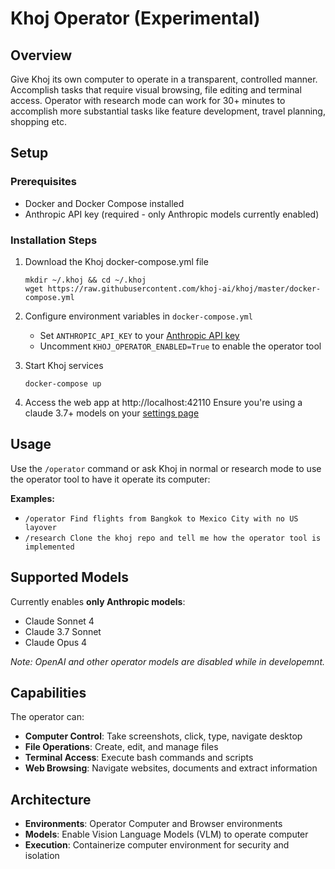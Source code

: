 # Khoj Operator (Experimental)

## Overview
Give Khoj its own computer to operate in a transparent, controlled manner. Accomplish tasks that require visual browsing, file editing and terminal access. Operator with research mode can work for 30+ minutes to accomplish more substantial tasks like feature development, travel planning, shopping etc.

## Setup

### Prerequisites
- Docker and Docker Compose installed
- Anthropic API key (required - only Anthropic models currently enabled)

### Installation Steps
1. Download the Khoj docker-compose.yml file
    ```shell
    mkdir ~/.khoj && cd ~/.khoj
    wget https://raw.githubusercontent.com/khoj-ai/khoj/master/docker-compose.yml
    ```

2. Configure environment variables in `docker-compose.yml`
    - Set `ANTHROPIC_API_KEY` to your [Anthropic API key](https://console.anthropic.com/settings/keys)
    - Uncomment `KHOJ_OPERATOR_ENABLED=True` to enable the operator tool

3. Start Khoj services
    ```shell
    docker-compose up
    ```

4. Access the web app at http://localhost:42110
   Ensure you're using a claude 3.7+ models on your [settings page](http://localhost:42110/settings)

## Usage
Use the `/operator` command or ask Khoj in normal or research mode to use the operator tool to have it operate its computer:

**Examples:**
- `/operator Find flights from Bangkok to Mexico City with no US layover`
- `/research Clone the khoj repo and tell me how the operator tool is implemented`

## Supported Models

Currently enables **only Anthropic models**:
- Claude Sonnet 4
- Claude 3.7 Sonnet
- Claude Opus 4

*Note: OpenAI and other operator models are disabled while in developemnt.*

## Capabilities

The operator can:
- **Computer Control**: Take screenshots, click, type, navigate desktop
- **File Operations**: Create, edit, and manage files
- **Terminal Access**: Execute bash commands and scripts
- **Web Browsing**: Navigate websites, documents and extract information

## Architecture

- **Environments**: Operator Computer and Browser environments
- **Models**: Enable Vision Language Models (VLM) to operate computer
- **Execution**: Containerize computer environment for security and isolation
